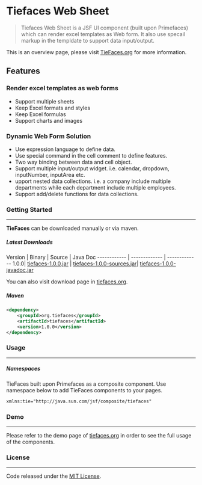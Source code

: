 # Tiefaces Web Sheet

> Tiefaces Web Sheet is a JSF UI component (built upon Primefaces) which can render excel templates as Web form. It also use specail markup in the templdate to support data input/output. 


This is an overview page, please visit [TieFaces.org](http://tiefaces.org) for more information.

## Features
### Render excel templates as web forms
  - Support multiple sheets
  - Keep Excel formats and styles
  - Keep Excel formulas
  - Support charts and images

### Dynamic Web Form Solution
- Use expression language to define data.
- Use special command in the cell comment to define features.
- Two way binding between data and cell object.
- Support multiple input/output widget. i.e. calendar, dropdown, inputNumber, inputArea etc.
- upport nested data collections. i.e. a company include multiple departments while each department include multiple employees.
- Support add/delete functions for data collections.

### Getting Started
***

**TieFaces** can be downloaded manually or via maven.  

##### Latest Downloads

Version | Binary | Source | Java Doc 
------------ | -------------  | ------------- 
1.0.0| [tiefaces-1.0.0.jar](http://central.maven.org/maven2/org/tiefaces/tiefaces/1.0.0/tiefaces-1.0.0.jar)  | [tiefaces-1.0.0-sources.jar](http://central.maven.org/maven2/org/tiefaces/tiefaces/1.0.0/tiefaces-1.0.0-sources.jar)| [tiefaces-1.0.0-javadoc.jar](http://central.maven.org/maven2/org/tiefaces/tiefaces/1.0.0/tiefaces-1.0.0-javadoc.jar)

You can also visit download page in [tiefaces.org](http://www.tiefaces.org/).

##### Maven

```xml
<dependency>  
    <groupId>org.tiefaces</groupId>  
    <artifactId>tiefaces</artifactId>  
    <version>1.0.0</version>  
</dependency>  
```

### Usage
***

##### Namespaces

TieFaces built upon Primefaces as a composite component. Use namespace below to add TieFaces components to your pages.

```xml
xmlns:tie="http://java.sun.com/jsf/composite/tiefaces"
```

### Demo
***
Please refer to the demo page of [tiefaces.org](http://tiefaces.org/) in order to see the full usage of the components. 

### License
***
Code released under the [MIT License](https://github.com/twbs/bootstrap/blob/master/LICENSE).